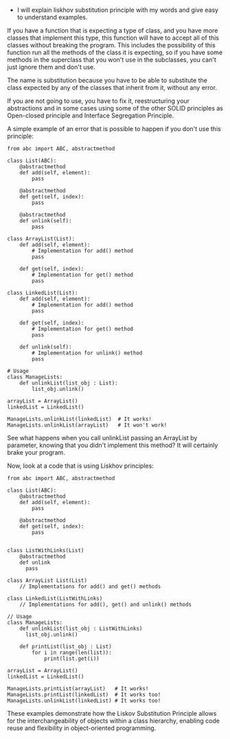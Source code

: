 * I will explain liskhov substitution principle with my words and give easy to understand examples.

If you have a function that is expecting a type of class, and you have more classes that implement this type,
this function will have to accept all of this classes without breaking the program. This includes the possibility of this function run all the methods 
of the class it is expecting, so if you have some methods in the superclass that you won't use in the subclasses,
you can't just ignore them and don't use. 

The name is substitution because you have to be able to substitute the class expected by any of the classes that inherit from it, without any error.

If you are not going to use, you have to fix it, reestructuring your abstractions and in some cases using some of the other SOLID principles as
Open-closed principle and Interface Segregation Principle.

A simple example of an error that is possible to happen if you don't use this principle:

```
from abc import ABC, abstractmethod

class List(ABC):
    @abstractmethod
    def add(self, element):
        pass

    @abstractmethod
    def get(self, index):
        pass

    @abstractmethod
    def unlink(self):
        pass

class ArrayList(List):
    def add(self, element):
        # Implementation for add() method
        pass

    def get(self, index):
        # Implementation for get() method
        pass

class LinkedList(List):
    def add(self, element):
        # Implementation for add() method
        pass

    def get(self, index):
        # Implementation for get() method
        pass

    def unlink(self):
        # Implementation for unlink() method
        pass

# Usage
class ManageLists:
    def unlinkList(list_obj : List):
        list_obj.unlink()

arrayList = ArrayList()
linkedList = LinkedList()

ManageLists.unlinkList(linkedList)  # It works!
ManageLists.unlinkList(arrayList)   # It won't work!

```

See what happens when you call unlinkList passing an ArrayList by parameter, knowing that you didn't implement this method? 
It will certainly brake your program.


Now, look at a code that is using Liskhov principles:

```
from abc import ABC, abstractmethod

class List(ABC):
    @abstractmethod
    def add(self, element):
        pass

    @abstractmethod
    def get(self, index):
        pass


class ListWithLinks(List)
    @abstractmethod
    def unlink 
      pass

class ArrayList List(List)
    // Implementations for add() and get() methods

class LinkedList(ListWithLinks)
    // Implementations for add(), get() and unlink() methods

// Usage
class ManageLists:
    def unlinkList(list_obj : ListWithLinks) 
      list_obj.unlink()
    
    def printList(list_obj : List) 
        for i in range(len(list)):
            print(list.get(i))

arrayList = ArrayList()
linkedList = LinkedList()

ManageLists.printList(arrayList)   # It works!
ManageLists.printList(linkedList)  # It works too!
ManageLists.unlinkList(linkedList) # It works too!
```

These examples demonstrate how the Liskov Substitution Principle allows for the interchangeability of objects within a class hierarchy, 
enabling code reuse and flexibility in object-oriented programming.
